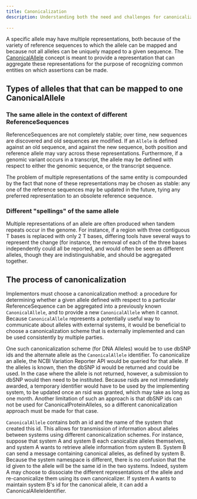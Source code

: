 ```yaml
---
title: Canonicalization 
description: Understanding both the need and challenges for canonicalizing alleles to support the needs of reliably aggregating curated variant knowledge and clinical/research genotypic data.
 
---
```


A specific allele may have multiple representations, both because of the variety of reference sequences to which the allele can be mapped and because not all alleles can be uniquely mapped to a given sequence. The [CanonicalAllele](/allele/conceptual/canonical_allele) concept is meant to provide a representation that can aggregate these representations for the purpose of recognizing common entities on which assertions can be made.

## Types of alleles that that can be mapped to one CanonicalAllele

### The same allele in the context of different ReferenceSequences

ReferenceSequences are not completely stable; over time, new sequences are discovered and old sequences are modified.  If an `Allele` is defined against an old sequence, and against the new sequence, both position and reference allele may vary across these representations. Furthermore, if a genomic variant occurs in a transcript, the allele may be defined with respect to either the genomic sequence, or the transcript sequence.

The problem of multiple representations of the same entity is compounded by the fact that none of these representations may be chosen as stable: any one of the reference sequences may be updated in the future, tying any preferred representation to an obsolete reference sequence.

### Different "spellings" of the same allele

Multiple representations of an allele are often produced when tandem repeats occur in the genome. For instance, if a region with three contiguous T bases is replaced with only 2 T bases, differing tools have several ways to represent the change (for instance, the removal of each of the three bases independently could all be reported, and would often be seen as different alleles, though they are indistinguishable, and should be aggregated together.

## The process of canonicalization

Implementors must choose a canonicalization method: a procedure for determining whether a given allele defined with respect to a particular ReferenceSequence can be aggregated into a previously known `CanonicalAllele`, and to provide a new `CanonicalAllele` when it cannot.   Because `CanonicalAllele` represents a potentially useful way to communicate about alleles with external systems, it would be beneficial to choose a canonicalization scheme that is externally implemented and can be used consistently by multiple parties.

One such canonicalization scheme (for DNA Alleles) would be to use dbSNP ids and the alternate allele as the `CanonicalAllele` identifier.  To canonicalize an allele, the NCBI Variation Reporter API would be queried for that allele.  If the alleles is known, then the dbSNP id would be returned and could be used.    In the case where the allele is not returned, however, a submission to dbSNP would then need to be instituted.  Because rsids are not immediately awarded, a temporary identifier would have to be used by the implementing system, to be updated once an rsid was granted, which may take as long as one month.  Another limitation of such an approach is that dbSNP ids can not be used for CanonicalProteinAlleles, so a different canonicalization approach must be made for that case.

`CanonicalAllele` contains both an id and the name of the system that created this id.  This allows for transmission of information about alleles between systems using different canonicalization schemes.  For instance, suppose that system A and system B each canoicalize alleles themselves, and system A wants to retrieve allele information from system B.  System B can send a message containing canonical alleles, as defined by system B.  Because the system namespace is different, there is no confusion that the id given to the allele will be the same id in the two systems.  Indeed, system A may choose to dissociate the different representations of the allele and re-canonicalize them using its own canonicalizer.  If system A wants to maintain system B's id for the canonical allele, it can add a CanonicalAlleleIdentifier.